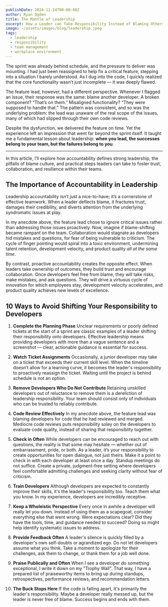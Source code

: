 ```yaml
---
publishDate: 2024-11-24T00:00:00Z
author: Ryan Ogden
title: The Mantle of Leadership
excerpt: How a Leader can Take Responsibility Instead of Blaming Others.
image: ~/assets/images/blog/leadership.jpeg
tags:
  - leadership
  - responsibility
  - team management
  - workplace environment
---
```


The sprint was already behind schedule, and the pressure to deliver was mounting. I had just been reassigned to help fix a critical feature, stepping into a situation I barely understood. As I dug into the code, I quickly realized that the core functionality wasn’t just incomplete — it was deeply flawed.

The feature lead, however, had a different perspective. Whenever I flagged an issue, their response was the same: blame another developer. A broken component? “That’s on them.” Misaligned functionality? “They were supposed to handle that.” The pattern was consistent, and so was the underlying problem: the lead was unaware of the real scope of the issues, many of which had slipped through their own code reviews.

Despite the dysfunction, we delivered the feature on time. Yet the experience left an impression that went far beyond the sprint itself. It taught me a fundamental lesson about leadership: **when you lead, the successes belong to your team, but the failures belong to you**.

---

In this article, I’ll explore how accountability defines strong leadership, the pitfalls of blame culture, and practical steps leaders can take to foster trust, collaboration, and resilience within their teams.  

## The Importance of Accountability in Leadership  

Leadership accountability isn’t just a nice-to-have; it’s a cornerstone of effective teamwork. When a leader deflects blame, it fractures trust, damages their credibility, and diverts attention from the underlying syndromatic issues at play.

In my anecdote above, the feature lead chose to ignore critical issues rather than addressing those issues proactively. Now, imagine if blame-shifting became rampant on the team. Collaboration would stagnate as developers hid mistakes and questions, for fear of being vulnerable to criticism. The cycle of finger pointing would spiral into a toxic environment, undermining talent retention, development velocity, and product quality *all at the same time*.

By contrast, proactive accountability creates the opposite effect. When leaders take ownership of outcomes, they build trust and encourage collaboration. Once developers feel free from blame, they will take risks, make mistakes, and ask questions. They will drive a virtuous cycle of innovation for which employees stay, development velocity accelerates, and product quality achieves new levels of excellence.

## 10 Ways to Avoid Shifting Your Responsibility to Developers

1. **Complete the Planning Phase**
   Unclear requirements or poorly defined tickets at the start of a sprint are classic examples of a leader shifting their responsibility onto developers. Effective leadership means providing developers with more than a vague sentence and a screenshot — clear, actionable guidance is essential for success.

2. **Watch Ticket Assignments**
   Occasionally, a junior developer may take on a ticket that exceeds their current skill level. When the timeline doesn’t allow for a learning curve, it becomes the leader's responsibility to proactively reassign the ticket. Waiting until the project is behind schedule is not an option.

3. **Remove Developers Who Do Not Contribute**
   Retaining unskilled developers out of reluctance to remove them is a dereliction of leadership responsibility. Your team should consist only of individuals who can be trusted to reliably contribute.

4. **Code Review Effectively**
   In my anecdote above, the feature lead was blaming developers for code that he had reviewed and merged. Mediocre code reviews puts responsibility soley on the developers to evaluate code quality, instead of sharing that responsiblity together.

5. **Check in Often**
   While developers can be encouraged to reach out with questions, the reality is that some may hesitate — whether out of embarrassment, pride, or both. As a leader, it’s your responsibility to create opportunities for open dialogue, not just theirs. Make it a point to check in with each developer at least once a day. Standup meetings do not suffice. Create a private, judgment-free setting where developers feel comfortable admitting challenges and seeking clarity without fear of criticism.

6. **Train Developers**
   Although developers are expected to constantly improve their skills, it's the leader's responsibility too. Teach them what you know. In my experience, developers are incredibly receptive.

7. **Keep a Wholeistic Perspective**
   Every once in awhile a developer will really let you down. Instead of using them as a scapegoat, consider everything else that went wrong. Were expectations clear? Did they have the tools, time, and guidance needed to succeed? Doing so might help identify systematic issues to address.

8. **Provide Feedback Often**
   A leader's silence is quickly filled by a developer's own self-doubts or agrandized ego. Do not let developers assume what you think. Take a moment to apologize for their challenges, ask them to change, or thank them for a job well done.

9.  **Praise Publically and Often**
   When I see a developer do something exceptional, I write it down on my "Trophy Wall". That way, I have a prepared list of praiseworthy items to bring up during standups, retrospectives, performance reviews, and recommendation letters.

10. **The Buck Stops Here**
   If the code is falling apart, it's primarily the leader's responsibility. Maybe a developer really messed up, but the leader is never free of blame. Success begins and ends with them.

